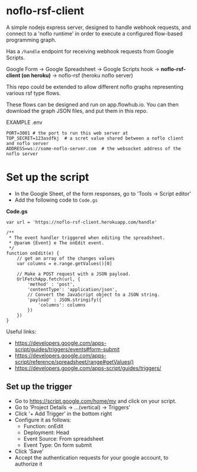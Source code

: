 # noflo-rsf-client

A simple nodejs express server, designed to handle webhook requests, and connect to a 'noflo runtime' in order to execute a configured flow-based programming graph.

Has a `/handle` endpoint for receiving webhook requests from Google Scripts.

Google Form -> Google Spreadsheet -> Google Scripts hook -> **noflo-rsf-client (on heroku)** -> noflo-rsf (heroku noflo server)

This repo could be extended to allow different noflo graphs representing various rsf type flows. 

These flows can be designed and run on app.flowhub.io. You can then download the graph JSON files, and put them in this repo.

EXAMPLE .env
```
PORT=3001 # the port to run this web server at
TOP_SECRET=123asdfkj  # a scret value shared between a noflo client and noflo server
ADDRESS=ws://some-noflo-server.com  # the websocket address of the noflo server
```


# Set up the script

- In the Google Sheet, of the form responses, go to 'Tools -> Script editor'
- Add the following code to `Code.gs`

**Code.gs**
```
var url = 'https://noflo-rsf-client.herokuapp.com/handle'

/**
 * The event handler triggered when editing the spreadsheet.
 * @param {Event} e The onEdit event.
 */
function onEdit(e) {
    // get an array of the changes values
    var columns = e.range.getValues()[0]

    // Make a POST request with a JSON payload.
    UrlFetchApp.fetch(url, {
        'method' : 'post',
        'contentType': 'application/json',
        // Convert the JavaScript object to a JSON string.
        'payload' : JSON.stringify({
            'columns': columns
        })
    })
}
```

Useful links:
- https://developers.google.com/apps-script/guides/triggers/events#form-submit
- https://developers.google.com/apps-script/reference/spreadsheet/range#getValues()
- https://developers.google.com/apps-script/guides/triggers/

## Set up the trigger

- Go to https://script.google.com/home/my and click on your script.
- Go to 'Project Details -> ...(vertical) -> Triggers'
- Click '+ Add Trigger' in the bottom right
- Configure it as follows:
    - Function: onEdit
    - Deployment: Head
    - Event Source: From spreadsheet
    - Event Type: On form submit
- Click 'Save'
- Accept the authentication requests for your google account, to authorize it



